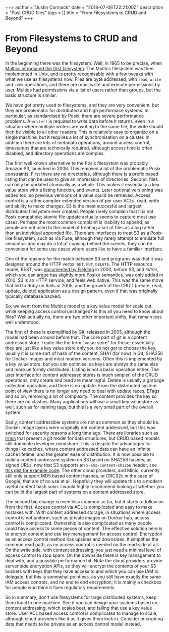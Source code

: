 +++
author = "Justin Cormack"
date = "2018-07-08T22:21:00Z"
description = "Post CRUD files"
tags = []
title = "From Filesystems to CRUD and Beyond"
+++

# From Filesystems to CRUD and Beyond

In the beginning there was the filesystem. Well, in 1965 to be precise, when 
[Multics introduced the first 
filesystem](http://www.multicians.org/fjcc4.html). The Multics filesystem was 
then implemented in Unix, and is pretty recognisable with a few tweaks with 
what we use as filesystems now. Files are byte addressed, with `read`, `write` 
and `seek` operations, and there are read, write and execute permissions by 
user. Multics had permissions via a list of users rather than groups, but the 
basic structure is similar.

We have got pretty used to filesystems, and they are very convenient, but they 
are problematic for distributed and high performace systems. In particular, as 
standardised by Posix, there are severe performance problems. A `write()` is 
required to write data before it returns, even in a situation where multiple 
writers are writing to the same file; the write should then be visible to all 
other readers. This is relatively easy to organize on a single machine, but it 
requires a lot of synchronisation on a cluster. In addition there are lots of 
metadata operations, around access control, timestamps that are technically 
required, although access time is often disabled, and directory operations are 
complex.

The first well known alternative to the Posix filesystem was probably Amazon 
S3, launched in 2006. This removed a lot of the problematic Posix constraints. 
First there are no directories, although there is a prefix based listing that 
can be used to give an impression of directories. Second, files can only be 
updated atomically as a whole. This makes it essentially a key value store with 
a listing function, and events. Later optional versioning was added too, so 
previous versions of a value could be retrieved. Access control is a rather 
complex extended version of per user ACLs, read, write and ability to make 
changes. S3 is the most succesful and largest distributed filesystem ever 
created. People rarely complain that it is not Posix compatible; atomic file 
update actually seems to capture most use cases. Perhaps the most common 
complaint is inability to append, as people are not used to the model of 
treating a set of files as a log rather than an individual appended file. There 
are interfaces to treat S3 as a Posix-like filesystem, such as via Fuse, 
although they rarely attempt to emulate full semantics and may do a lot of 
copying behind the scenes, they can be convenient for some use cases where 
users like to have a familiar interface.

One of the reasons for the match between S3 and programs was that it was 
designed around the HTTP verbs: `GET`, `PUT`, `DELETE`. The HTTP resource 
model, REST, was [documented by 
Fielding](https://www.ics.uci.edu/~fielding/pubs/dissertation/fielding_dissertation.pdf)
in 2000, before S3, and `PATCH`, which you can argue has slightly more Posixy
semantics, was only added in 2010. S3 is an HTTP service, and feels web native.
This was the same move that led to Ruby on Rails in 2005, and the growth of the
CRUD (create, read, update, delete) application as a design pattern, even if
that was originally typically database backed.

So, we went from the Multics model to a key value model for scale out, while 
keeping access control unchanged? Is this all you need to know about files? 
Well actually no, there are two other important shifts, that remain less well 
understood.

The first of these is exemplified by Git, released in 2005, although the model 
had been around before that. The core part of git is a content addressed store. 
I quite like the term "value store" for these; essentially they are just like a 
key value store only you do not get to choose the key, usually it is some sort 
of hash of the content, SHA1 (for now) in Git, SHA256 for Docker images and 
most modern versions. Often this is implemented by a key value store, but you 
can optimise, as keys are always the same size and more uniformly distributed. 
Listing is not a basic operation either. The user interface for content 
addressed stores is much simpler, of the CRUD operations, only create and read 
are meaningful. Delete is usually a garbage collection operation, and there is 
no update. From the distributed system point of view there is no longer any 
need to deal with update races, ETags and so on, removing a lot of complexity. 
The content provides the key so there are no clashes. Many applications will 
use a small key valuestore as well, such as for naming tags, but this is a very 
small part of the overall system.

Sadly, content addressible systems are not as common as they should be. Docker 
image layers were originally not content addressed, but this was switched for 
security reasons a long time ago. There are libraries such as 
[Irmin](https://github.com/mirage/irmin) that present a git model for data 
structures, 
but CRUD based models still dominate developer mindshare. This is despite the 
advantages for things like caches, where content addressed data can have an 
infinite cache lifetime, and the greater ease of distribution. It is now 
possible to build a content addressed system on S3 based on SHA256 hashes, as 
signed URLs, now that S3 supports an `x-amz-content-sha256` header, see [this 
gist for example 
code](https://gist.github.com/justincormack/496500a5bb1b0dd31f12f49b81ff931a). 
The other cloud providers, and Minio, currently still only support MD5 based 
content hashes, or CRC32c in the case of Google, that are of no use at all. 
Hopefully they will update this to a modern useful content hash soon. I would 
highly recommend looking at whether you can build the largest part of systems 
on a content addressed store.

The second big change is even less common so far, but it starts to follow on 
from the first. Access control via ACL is complicated and easy to make mistakes 
with. With content addressed storage, in situations where access control is not 
uniform, such as private images on Docker hub, access control is complicated. 
Ownership is also complicated as many people could have access to some pieces 
of content. The effective solution here is to encrypt content and use key 
management for access control. Encryption as an access control method has 
upsides and downsides. It simplifies the common read path, as no access control 
is needed on the read side at all. On the write side, with content addressing, 
you just need a minimal level of access control to stop spam. On the downside 
there is key management to deal with, and a possible performance hit. Note the 
cloud providers provide server side encryption APIs, so they will encrypt the 
contents of your S3 buckets with keys that they have access to and which you 
can use IAM to delegate, but this is somewhat pointless, as you still have 
exactly the same IAM access controls, and no end to end encryption; it is 
mainly a checkbox for people who think it fixes regulatory requirements.

So in summary, don't use filesystems for large distributed systems, keep them 
local to one machine. See if you can design your systems based on content 
addressing, which scales best, and failing that use a key value store. User ACL 
based access control is complicated to manage to scale, although cloud 
providers like it as it gives them lock in. Consider encrypting data that needs 
to be private as an access control model instead.
